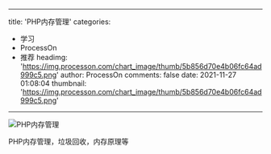 
---
title: 'PHP内存管理'
categories: 
 - 学习
 - ProcessOn
 - 推荐
headimg: 'https://img.processon.com/chart_image/thumb/5b856d70e4b06fc64ad999c5.png'
author: ProcessOn
comments: false
date: 2021-11-27 01:08:04
thumbnail: 'https://img.processon.com/chart_image/thumb/5b856d70e4b06fc64ad999c5.png'
---

<div>   
<img class="thumb" alt="PHP内存管理" src="https://img.processon.com/chart_image/thumb/5b856d70e4b06fc64ad999c5.png" referrerpolicy="no-referrer">
<p>PHP内存管理，垃圾回收，内存原理等</p>  
</div>
            